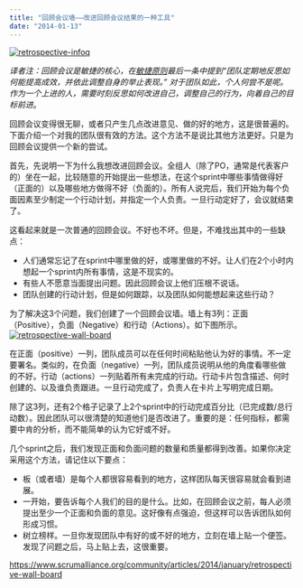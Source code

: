 ```yaml
---
title: "回顾会议墙——改进回顾会议结果的一种工具"
date: "2014-01-13"
---
```


[![retrospective-infoq](/wp-content/uploads/2013/12/retrospective-infoq.jpg)](/wp-content/uploads/2013/12/retrospective-infoq.jpg)

_译者注：回顾会议是敏捷的核心，在[敏捷原则](https://agilemanifesto.org/iso/zhchs/principles.html)最后一条中提到“团队定期地反思如何能提高成效，并依此调整自身的举止表现。” 对于团队如此，个人何尝不是呢。作为一个上进的人，需要时刻反思如何改进自己，调整自己的行为，向着自己的目标前进_。

回顾会议变得很无聊，或者只产生几点改进意见、做的好的地方，这是很普遍的。下面介绍一个对我的团队很有效的方法。这个方法不是说比其他方法更好。只是为回顾会议提供一个新的尝试。

首先，先说明一下为什么我想改进回顾会议。全组人（除了PO，通常是代表客户的）坐在一起，比较随意的开始提出一些想法，在这个sprint中哪些事情做得好（正面的）以及哪些地方做得不好（负面的）。所有人说完后，我们开始为每个负面因素至少制定一个行动计划，并指定一个人负责。一旦行动定好了，会议就结束了。

这看起来就是一次普通的回顾会议。不好也不坏。但是，不难找出其中的一些缺点：

- 人们通常忘记了在sprint中哪里做的好，或哪里做的不好。让人们在2个小时内想起一个sprint内所有事情，这是不现实的。
- 有些人不愿意当面提出问题。因此回顾会议上他们压根不说话。
- 团队创建的行动计划，但是如何跟踪，以及团队如何能想起来这些行动？

为了解决这3个问题，我们创建了一个回顾会议墙。墙上有3列：正面（Positive），负面（Negative）和行动（Actions）。如下图所示。 [![retrospective-wall-board](/wp-content/uploads/2014/01/retrospective-wall-board.png)](/wp-content/uploads/2014/01/retrospective-wall-board.png)

在正面（positive）一列，团队成员可以在任何时间粘贴他认为好的事情。不一定要署名。类似的，在负面（negative）一列，团队成员说明从他的角度看哪些做的不好。行动（actions）一列贴着所有未完成的行动。行动卡片包含描述、何时创建的、以及谁负责跟进。一旦行动完成了，负责人在卡片上写明完成日期。

除了这3列，还有2个格子记录了上2个sprint中的行动完成百分比（已完成数/总行动数）。因此团队可以很清楚的知道他们是否改进了。重要的是：任何指标，都需要中肯的分析，而不能简单的认为它好或不好。

几个sprint之后，我们发现正面和负面问题的数量和质量都得到改善。如果你决定采用这个方法，请记住以下要点：

- 板（或者墙）是每个人都很容易看到的地方，这样团队每天很容易就会看到进展。
- 一开始，要告诉每个人我们的目的是什么。比如，在回顾会议之前，每人必须提出至少一个正面和负面的意见。这好像有点强迫，但这样可以告诉团队如何形成习惯。
- 树立榜样。一旦你发现团队中有好的或不好的地方，立刻在墙上贴一个便签。发现了问题之后，马上贴上去，这很重要。

https://www.scrumalliance.org/community/articles/2014/january/retrospective-wall-board
